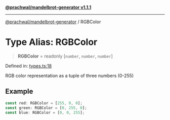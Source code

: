 [**@prachwal/mandelbrot-generator v1.1.1**](../README.md)

***

[@prachwal/mandelbrot-generator](../globals.md) / RGBColor

# Type Alias: RGBColor

> **RGBColor** = readonly \[`number`, `number`, `number`\]

Defined in: [types.ts:18](https://github.com/prachwal/mandelbrot-generator/blob/da157e1b866785501d38ccb7552859d4482dd1a8/src/types.ts#L18)

RGB color representation as a tuple of three numbers (0-255)

## Example

```typescript
const red: RGBColor = [255, 0, 0];
const green: RGBColor = [0, 255, 0];
const blue: RGBColor = [0, 0, 255];
```
